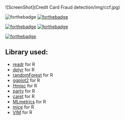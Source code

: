 
![ScreenShot](Credit Card Fraud detection/img/ccf.jpg)


![forthebadge](https://forthebadge.com/images/badges/built-with-love.svg)
[![forthebadge](https://forthebadge.com/images/badges/for-you.svg)](https://forthebadge.com)


[![forthebadge](https://forthebadge.com/images/badges/built-with-swag.svg)](https://forthebadge.com)
[![forthebadge](https://forthebadge.com/images/badges/check-it-out.svg)](https://forthebadge.com)

[![forthebadge](https://forthebadge.com/images/badges/makes-people-smile.svg)](https://forthebadge.com)

## Library used:

- [readr](https://cran.r-project.org/web/packages/readr/readme/README.html) for R
- [dplyr](https://cran.r-project.org/web/packages/dplyr/vignettes/dplyr.html) for R
- [randomForest](https://www.geeksforgeeks.org/random-forest-approach-in-r-programming/) for R
- [ggplot2](https://ggplot2.tidyverse.org/) for R
- [Hmisc](https://cran.r-project.org/web/packages/Hmisc/index.html) for R
- [party](https://cran.r-project.org/web/packages/party/index.html) for R
- [caret](https://cran.r-project.org/web/packages/caret/vignettes/caret.html) for R
- [MLmetrics](https://www.rdocumentation.org/packages/MLmetrics/versions/1.1.1) for R
- [mice](https://cran.r-project.org/web/packages/mice/index.html) for R
- [VIM](https://www.r-bloggers.com/2010/12/r-with-vim/) for R
